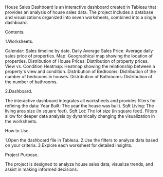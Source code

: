 House Sales Dashboard is an interactive dashboard created in Tableau that provides an analysis of house sales data. The project includes a database and visualizations organized into seven worksheets, combined into a single dashboard.

Contents.

1.Worksheets.

  Calendar:
    Sales timeline by date.
  Daily Average Sales Price:
    Average daily sales price of properties.
  Map:
    Geographical map showing the location of properties.
  Distribution of House Prices:
    Distribution of property prices.
  View vs. Condition Heatmap:
    Heatmap showing the relationship between a property's view and condition.
  Distribution of Bedrooms:
    Distribution of the number of bedrooms in houses.
  Distribution of Bathrooms:
    Distribution of the number of bathrooms.
  
2.Dashboard.
    
  The interactive dashboard integrates all worksheets and provides filters for refining the data:
    Year Built: The year the house was built.
    Sqft Living: The living area size (in square feet).
    Sqft Lot: The lot size (in square feet).
  Filters allow for deeper data analysis by dynamically changing the visualization in the worksheets.

How to Use.

1.Open the dashboard file in Tableau.
2.Use the filters to analyze data based on your criteria.
3.Explore each worksheet for detailed insights.

Project Purpose.

The project is designed to analyze house sales data, visualize trends, and assist in making informed decisions.
